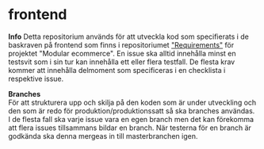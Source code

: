 # frontend


**Info**
Detta repositorium används för att utveckla kod som specifierats i de baskraven på frontend som finns i repositoriumet ["Requirements"](https://gitlab.lnu.se/1dv613/student/du222aa/projects/requirements) för projektet "Modular ecommerce".
En issue ska alltid innehålla minst en testsvit som i sin tur kan innehålla ett eller flera testfall. De flesta krav kommer att innehålla delmoment som specificeras i en checklista i respektive issue.

**Branches**  
För att strukturera upp och skilja på den koden som är under utveckling och den som är redo för produktion/produktionssatt så ska branches användas. I de flesta fall ska varje issue vara en egen branch men det kan förekomma att flera issues tillsammans bildar en branch. När testerna för en branch är godkända ska denna mergeas in till masterbranchen igen.


